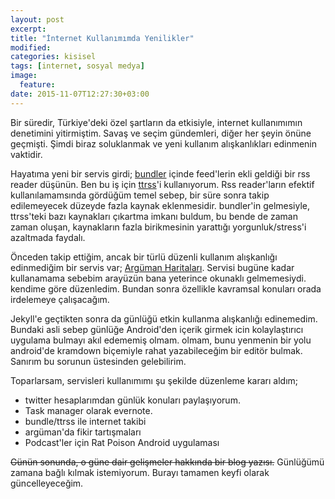 ```yaml
---
layout: post
excerpt:
title: "İnternet Kullanımımda Yenilikler"
modified:
categories: kisisel
tags: [internet, sosyal medya]
image:
  feature:
date: 2015-11-07T12:27:30+03:00
---
```


Bir süredir, Türkiye'deki özel şartların da etkisiyle, internet kullanımımın
denetimini yitirmiştim. Savaş ve seçim gündemleri, diğer her şeyin önüne
geçmişti. Şimdi biraz soluklanmak ve yeni kullanım alışkanlıkları edinmenin
vaktidir.

Hayatıma yeni bir servis girdi;
[bundler](https://play.google.com/store/apps/details?id=com.dwarfplanet.bundle)
içinde feed'lerin ekli geldiği bir rss reader düşünün. Ben bu iş için
[ttrss](http://tt-rss.org/)'i kullanıyorum. Rss reader'ların efektif
kullanılamamsında gördüğüm temel sebep, bir süre sonra takip edilemeyecek
düzeyde fazla kaynak eklenmesidir. bundler'in gelmesiyle, ttrss'teki bazı
kaynakları çıkartma imkanı buldum, bu bende de zaman zaman oluşan, 
kaynakların fazla birikmesinin yarattığı yorgunluk/stress'i azaltmada faydalı.

Önceden takip ettiğim, ancak bir türlü düzenli kullanım alışkanlığı edinmediğim
bir servis var; [Argüman Haritaları](http://tr.arguman.org/). Servisi bugüne
kadar kullanamama sebebim arayüzün bana yeterince okunaklı gelmemesiydi.
kendime göre düzenledim. Bundan sonra özellikle kavramsal konuları orada
irdelemeye çalışacağım.

Jekyll'e geçtikten sonra da günlüğü etkin kullanma alışkanlığı edinemedim.
Bundaki asli sebep günlüğe Android'den içerik girmek icin kolaylaştırıcı
uygulama bulmayı akıl edememiş olmam.  olmam, bunu yenmenin bir yolu android'de
kramdown biçemiyle rahat yazabileceğim bir editör bulmak. Sanırım bu sorunun
üstesinden gelebilirim.

Toparlarsam, servisleri kullanımımı şu şekilde düzenleme kararı aldım;

* twitter hesaplarımdan günlük konuları paylaşıyorum.
* Task manager olarak evernote.
* bundle/ttrss ile internet takibi
* argüman'da fikir tartışmaları
* Podcast'ler için Rat Poison Android uygulaması

<del>Günün sonunda, o güne dair gelişmeler hakkında bir blog yazısı.</del>
Günlüğümü zamana bağlı kılmak istemiyorum. Burayı tamamen keyfi olarak
güncelleyeceğim.

